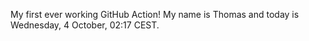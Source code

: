 My first ever working GitHub Action!
My name is Thomas and today is Wednesday, 4 October, 02:17 CEST. 
